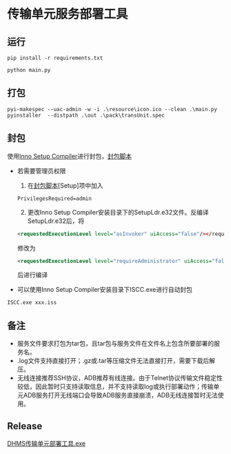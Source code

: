 # 传输单元服务部署工具

## 运行
```
pip install -r requirements.txt
```
```
python main.py
```
## 打包
```
pyi-makespec --uac-admin -w -i .\resource\icon.ico --clean .\main.py
pyinstaller  --distpath .\out .\pack\transUnit.spec
```
## 封包

使用[Inno Setup Compiler](https://jrsoftware.org/isdl.php)进行封包，[封包脚本](/pack/封包.iss)

- 若需要管理员权限
 
    1. 在[封包脚本](/pack/封包.iss)[Setup]项中加入
    ```
    PrivilegesRequired=admin
    ```  

    2. 更改Inno Setup Compiler安装目录下的SetupLdr.e32文件。反编译SetupLdr.e32后，将  
    ```xml
    <requestedExecutionLevel level="asInvoker" uiAccess="false"/></requestedPrivileges>
    ```  

	修改为  

    ```xml
   	<requestedExecutionLevel level="requireAdministrator" uiAccess="false"/></requestedPrivileges>
    ```  

    后进行编译

- 可以使用Inno Setup Compiler安装目录下ISCC.exe进行自动封包
```
ISCC.exe xxx.iss
```

## 备注
- 服务文件要求打包为tar包，且tar包与服务文件在文件名上包含所要部署的服务名。
- .log文件支持直接打开；.gz或.tar等压缩文件无法直接打开，需要下载后解压。
- 无线连接推荐SSH协议，ADB推荐有线连接。由于Telnet协议传输文件稳定性较低，因此暂时只支持读取信息，并不支持读取log或执行部署动作；传输单元ADB服务打开无线端口会导致ADB服务直接崩溃，ADB无线连接暂时无法使用。

## Release
[DHMS传输单元部署工具.exe](http://192.168.1.100/download/DHMS_TransUnit/)